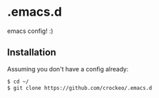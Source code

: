 # .emacs.d

emacs config! :)

## Installation

Assuming you don't have a config already:

```bash
$ cd ~/
$ git clone https://github.com/crockeo/.emacs.d
```
